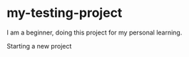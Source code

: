 # my-testing-project
I am a beginner, doing this project for my personal learning.


Starting a new project
